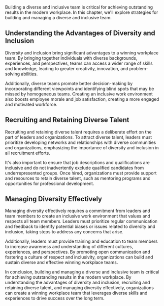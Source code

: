 
Building a diverse and inclusive team is critical for achieving outstanding results in the modern workplace. In this chapter, we'll explore strategies for building and managing a diverse and inclusive team.

Understanding the Advantages of Diversity and Inclusion
-------------------------------------------------------

Diversity and inclusion bring significant advantages to a winning workplace team. By bringing together individuals with diverse backgrounds, experiences, and perspectives, teams can access a wider range of skills and knowledge, leading to greater creativity, innovation, and problem-solving abilities.

Additionally, diverse teams promote better decision-making by incorporating different viewpoints and identifying blind spots that may be missed by homogeneous teams. Creating an inclusive work environment also boosts employee morale and job satisfaction, creating a more engaged and motivated workforce.

Recruiting and Retaining Diverse Talent
---------------------------------------

Recruiting and retaining diverse talent requires a deliberate effort on the part of leaders and organizations. To attract diverse talent, leaders must prioritize developing networks and relationships with diverse communities and organizations, emphasizing the importance of diversity and inclusion in all recruitment efforts.

It's also important to ensure that job descriptions and qualifications are inclusive and do not inadvertently exclude qualified candidates from underrepresented groups. Once hired, organizations must provide support and resources to retain diverse talent, such as mentoring programs and opportunities for professional development.

Managing Diversity Effectively
------------------------------

Managing diversity effectively requires a commitment from leaders and team members to create an inclusive work environment that values and respects all team members. Leaders must prioritize regular communication and feedback to identify potential biases or issues related to diversity and inclusion, taking steps to address any concerns that arise.

Additionally, leaders must provide training and education to team members to increase awareness and understanding of different cultures, experiences, and perspectives. By promoting open communication and fostering a culture of respect and inclusivity, organizations can build and sustain diverse and effective winning workplace teams.

In conclusion, building and managing a diverse and inclusive team is critical for achieving outstanding results in the modern workplace. By understanding the advantages of diversity and inclusion, recruiting and retaining diverse talent, and managing diversity effectively, organizations can create a winning workplace team that leverages diverse skills and experiences to drive success over the long term.
